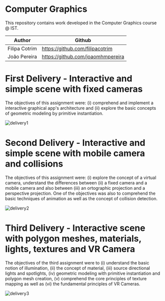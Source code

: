 # **Computer Graphics**

This repository contains work developed in the Computer Graphics course @ IST.

Author | Github
-------|-------
Filipa Cotrim | https://github.com/filipacotrim
João Pereira  | https://github.com/joaomhmpereira

# **First Delivery - Interactive and simple scene with fixed cameras**

The objectives of this assignment were: (i) comprehend and implement a interactive graphical app's architecture and (ii) explore the basic concepts of geometric modeling by primitive instantiation.

![delivery1](https://user-images.githubusercontent.com/61297526/176792295-bed6e916-3fad-43d6-bdc3-55fa44449898.png)

# **Second Delivery - Interactive and simple scene with mobile camera and collisions**

The objectives of this assignment were: (i) explore the concept of a virtual camera, understand the differences between (ii) a fixed camera and a mobile camera and also between (iii) an ortographic projection and a perspective projection. One of the objectives was also to comprehend the basic techniques of animation as well as the concept of collision detection.

![delivery2](https://user-images.githubusercontent.com/61297526/176792376-5f25d456-181e-4d28-8e04-3ac5b471fa55.png)

# **Third Delivery - Interactive scene with polygon meshes, materials, lights, textures and VR Camera**

The objectives of the third assignment were to (i) understand the basic notion of illumination, (ii) the concept of material, (iii) source directional lights and spotlights, (iv) geometric modeling with primitive instantiation and polygon mesh creation, (v) comprehend the core principles of texture mapping as well as (vi) the fundamental principles of VR Cameras.

![delivery3](https://user-images.githubusercontent.com/61297526/176792444-9913204a-8fad-4080-b039-3bbcaab2b212.png)